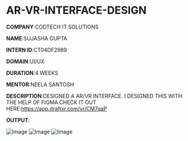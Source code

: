 # AR-VR-INTERFACE-DESIGN

**COMPANY**:CODTECH IT SOLUTIONS

**NAME**:SUJASHA GUPTA

**INTERN ID**:CT04DF2989

**DOMAIN**:UI/UX

**DURATION**:4 WEEKS

**MENTOR**:NEELA SANTOSH

**DESCRIPTION**:DESIGNED A AR/VR INTERFACE. I DESIGNED THIS WITH THE HELP OF FIGMA.CHECK IT OUT HERE:https://app.draftxr.com/vr/CM7qaP 

**OUTPUT**:


![Image](https://github.com/user-attachments/assets/8a07f827-73a3-493c-a3b4-a7098b59edc2)
![Image](https://github.com/user-attachments/assets/9e825a33-3999-4118-8191-2801698ed409)
![Image](https://github.com/user-attachments/assets/cac3e4a8-88ef-4b1f-bec4-17ea7731ecf6)
